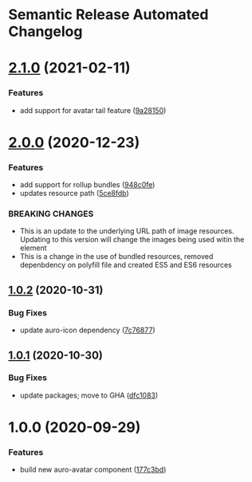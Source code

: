 # Semantic Release Automated Changelog

# [2.1.0](https://github.com/AlaskaAirlines/auro-avatar/compare/v2.0.0...v2.1.0) (2021-02-11)


### Features

* add support for avatar tail feature ([9a28150](https://github.com/AlaskaAirlines/auro-avatar/commit/9a2815089d7b7fc5dfccf16e5c1eb876dd143f2b))

# [2.0.0](https://github.com/AlaskaAirlines/auro-avatar/compare/v1.0.2...v2.0.0) (2020-12-23)


### Features

* add support for rollup bundles ([948c0fe](https://github.com/AlaskaAirlines/auro-avatar/commit/948c0fefb65f54790faf2a1911f431146067eed2))
* updates resource path ([5ce8fdb](https://github.com/AlaskaAirlines/auro-avatar/commit/5ce8fdbe75c937c55a23f65533e9804790db6c79))


### BREAKING CHANGES

* This is an update to the underlying URL
path of image resources. Updating to this version will
change the images being used witin the element
* This is a change in the use of bundled resources,
removed depenbdency on polyfill file and created ES5 and ES6 resources

## [1.0.2](https://github.com/AlaskaAirlines/auro-avatar/compare/v1.0.1...v1.0.2) (2020-10-31)


### Bug Fixes

* update auro-icon dependency ([7c76877](https://github.com/AlaskaAirlines/auro-avatar/commit/7c768771a55f698a18322d77cf9f227c744fde8c))

## [1.0.1](https://github.com/AlaskaAirlines/auro-avatar/compare/v1.0.0...v1.0.1) (2020-10-30)


### Bug Fixes

* update packages; move to GHA ([dfc1083](https://github.com/AlaskaAirlines/auro-avatar/commit/dfc108369ec5a35d469f70336ea3e67dd74f9550))

# 1.0.0 (2020-09-29)


### Features

* build new auro-avatar component ([177c3bd](https://github.com/AlaskaAirlines/auro-avatar/commit/177c3bdc1942ff3f949bf378ce616be141d89b73))
